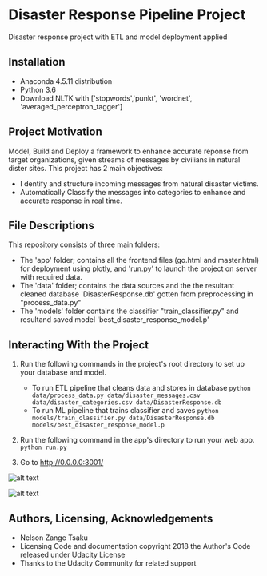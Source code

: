 # Disaster Response Pipeline Project

Disaster response project with ETL and model deployment applied

## Installation
- Anaconda 4.5.11 distribution
- Python 3.6
- Download NLTK with ['stopwords','punkt', 'wordnet', 'averaged_perceptron_tagger']

## Project Motivation

Model, Build and Deploy a framework to enhance accurate reponse from target organizations, given streams of messages 
by civilians in natural dister sites. This project has 2 main objectives:

- I dentify and structure incoming messages from natural disaster victims.
- Automatically Classify the messages into categories to enhance and accurate response in real time. 


## File Descriptions 
This repository consists of three main folders:
  - The 'app' folder; contains all the frontend files (go.html and master.html) for deployment using plotly, and 'run.py' to launch the project on server with required data.
  - The 'data' folder; contains the data sources and the the resultant cleaned database 'DisasterResponse.db' gotten from preprocessing in "process_data.py"
  - The 'models' folder contains the classifier "train_classifier.py" and resultand saved model 'best_disaster_response_model.p' 

## Interacting With the Project
1. Run the following commands in the project's root directory to set up your database and model.

    - To run ETL pipeline that cleans data and stores in database
        `python data/process_data.py data/disaster_messages.csv data/disaster_categories.csv data/DisasterResponse.db`
    - To run ML pipeline that trains classifier and saves
        `python models/train_classifier.py data/DisasterResponse.db models/best_disaster_response_model.p`

2. Run the following command in the app's directory to run your web app.
    `python run.py`

3. Go to http://0.0.0.0:3001/

![alt text](https://github.com/Tsakunelson/Disaster_Response/blob/master/images/header.png)

![alt text](https://github.com/Tsakunelson/Disaster_Response/blob/master/images/plots.png)


## Authors, Licensing, Acknowledgements
- Nelson Zange Tsaku
- Licensing Code and documentation copyright 2018 the Author's Code released under Udacity License
- Thanks to the Udacity Community for related support 
